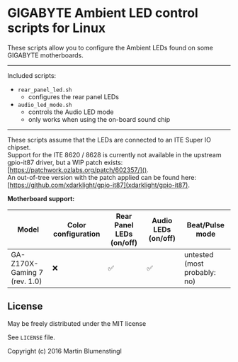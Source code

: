 GIGABYTE Ambient LED control scripts for Linux
==============================================

These scripts allow you to configure the Ambient LEDs found on some GIGABYTE motherboards.

---

Included scripts:
- `rear_panel_led.sh`
  - configures the rear panel LEDs
- `audio_led_mode.sh`
  - controls the Audio LED mode
  - only works when using the on-board sound chip

---

These scripts assume that the LEDs are connected to an ITE Super IO chipset.  
Support for the ITE 8620 / 8628 is currently not available in the upstream gpio-it87 driver, but a WIP patch exists: [https://patchwork.ozlabs.org/patch/602357/]().  
An out-of-tree version with the patch applied can be found here: [https://github.com/xdarklight/gpio-it87](xdarklight/gpio-it87).


**Motherboard support:**

| Model                        | Color configuration | Rear Panel LEDs (on/off) | Audio LEDs (on/off) | Beat/Pulse mode              |
| ---------------------------- | ------------------- | ------------------------ | ------------------- | ---------------------------- |
| GA-Z170X-Gaming 7 (rev. 1.0) | :x:                 | :white_check_mark:       | :white_check_mark:  | untested (most probably: no) |

License
-------

May be freely distributed under the MIT license

See `LICENSE` file.

Copyright (c) 2016 Martin Blumenstingl
